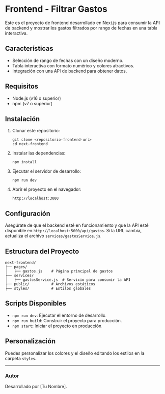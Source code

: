 # Frontend - Filtrar Gastos

Este es el proyecto de frontend desarrollado en Next.js para consumir la API de backend y mostrar los gastos filtrados por rango de fechas en una tabla interactiva.

## Características
- Selección de rango de fechas con un diseño moderno.
- Tabla interactiva con formato numérico y colores atractivos.
- Integración con una API de backend para obtener datos.

## Requisitos
- Node.js (v16 o superior)
- npm (v7 o superior)

## Instalación
1. Clonar este repositorio:
   ```
   git clone <repositorio-frontend-url>
   cd next-frontend
   ```

2. Instalar las dependencias:
   ```
   npm install
   ```

3. Ejecutar el servidor de desarrollo:
   ```
   npm run dev
   ```

4. Abrir el proyecto en el navegador:
   ```
   http://localhost:3000
   ```

## Configuración
Asegúrate de que el backend esté en funcionamiento y que la API esté disponible en `http://localhost:5000/api/gastos`. Si la URL cambia, actualiza el archivo `services/gastosService.js`.

## Estructura del Proyecto
```
next-frontend/
├── pages/
│   ├── gastos.js    # Página principal de gastos
├── services/
│   ├── gastosService.js  # Servicio para consumir la API
├── public/          # Archivos estáticos
├── styles/          # Estilos globales
```

## Scripts Disponibles
- `npm run dev`: Ejecutar el entorno de desarrollo.
- `npm run build`: Construir el proyecto para producción.
- `npm start`: Iniciar el proyecto en producción.

## Personalización
Puedes personalizar los colores y el diseño editando los estilos en la carpeta `styles`.

---

### Autor
Desarrollado por [Tu Nombre].
